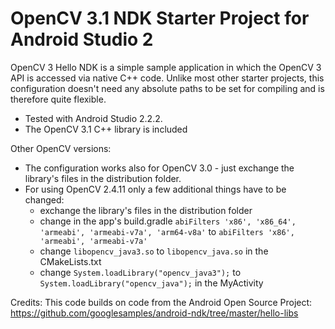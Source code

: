 # OpenCV 3.1 NDK Starter Project for Android Studio 2

OpenCV 3 Hello NDK is a simple sample application in which the OpenCV 3 API is accessed via native C++ code. 
Unlike most other starter projects, this configuration doesn't need any absolute paths to be set for compiling and is therefore quite flexible.

- Tested with Android Studio 2.2.2.
- The OpenCV 3.1 C++ library is included

Other OpenCV versions:
- The configuration works also for OpenCV 3.0 - just exchange the library's files in the distribution folder.
- For using OpenCV 2.4.11 only a few additional things have to be changed:
  - exchange the library's files in the distribution folder
  - change in the app's build.gradle `abiFilters 'x86', 'x86_64', 'armeabi', 'armeabi-v7a', 'arm64-v8a'` to `abiFilters 'x86', 'armeabi', 'armeabi-v7a'`
  - change `libopencv_java3.so` to `libopencv_java.so` in the CMakeLists.txt
  - change `System.loadLibrary("opencv_java3");` to `System.loadLibrary("opencv_java");` in the MyActivity

Credits:
This code builds on code from the Android Open Source Project:
https://github.com/googlesamples/android-ndk/tree/master/hello-libs
